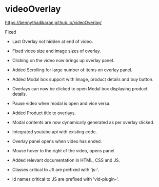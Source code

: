 # videoOverlay
https://bennythadikaran.github.io/videoOverlay/

Fixed
- Last Overlay not hidden at end of video.
- Fixed video size and image sizes of overlay.
- Clicking on the video now brings up overlay panel.
- Added Scrolling for large number of items on overlay panel.
- Added Modal box support with Image, product details and buy button.
- Overlays can now be clicked to open Modal box displaying product details.
- Pause video when modal is open and vice versa.
- Added Product title to overlays.
- Modal contents are now dynamically generated as per overlay clicked.
- Integrated youtube api with existing code.

- Overlay panel opens when video has ended.
- Mouse hover to the right of the video, opens panel.
- Added relevant documentation in HTML, CSS and JS.
- Classes critical to JS are prefixed with 'js-'.
- id names critical to JS are prefixed with 'vid-plugin-'.
